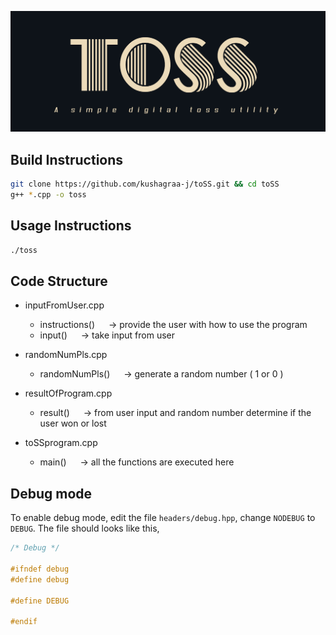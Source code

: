 ![](img/logo.png "toSS")

## Build Instructions

```bash
git clone https://github.com/kushagraa-j/toSS.git && cd toSS
g++ *.cpp -o toss
```

## Usage Instructions

```bash
./toss
```

## Code Structure

- inputFromUser.cpp
	- instructions() &emsp;	->     provide the user with how to use the program 
	- input()	 &emsp;	->     take input from user 

- randomNumPls.cpp
	- randomNumPls() &emsp;	->     generate a random number ( 1 or 0 ) 

- resultOfProgram.cpp
	- result()       &emsp;	->     from user input and random number 
				       determine if the user won or lost 
- toSSprogram.cpp
	- main()         &emsp;	->     all the functions are executed here

## Debug mode

To enable debug mode, edit the file `headers/debug.hpp`, change `NODEBUG` to `DEBUG`.
The file should looks like this,

```cpp
/* Debug */

#ifndef debug
#define debug

#define DEBUG

#endif
```
